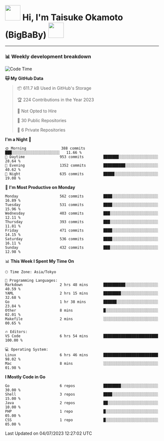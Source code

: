 <!-- Title -->
<h1>
    <img src="https://media.tenor.com/TlyRveJkgo4AAAAi/cloud-cloud-strife.gif" width="50"/> 
    Hi, I'm Taisuke Okamoto (BigBaBy) 
    <img src="https://media.tenor.com/TlyRveJkgo4AAAAi/cloud-cloud-strife.gif" width="50"/>
</h1>

---

<h3> 📊 Weekly development breakdown </h3>
<!-- waka-readme-stats -->

<!--START_SECTION:waka-->
![Code Time](http://img.shields.io/badge/Code%20Time-1%2C568%20hrs%2029%20mins-blue)

**🐱 My GitHub Data** 

> 📦 611.7 kB Used in GitHub's Storage 
 > 
> 🏆 224 Contributions in the Year 2023
 > 
> 🚫 Not Opted to Hire
 > 
> 📜 30 Public Repositories 
 > 
> 🔑 6 Private Repositories 
 > 
**I'm a Night 🦉** 

```text
🌞 Morning                388 commits         ███░░░░░░░░░░░░░░░░░░░░░░   11.66 % 
🌆 Daytime                953 commits         ███████░░░░░░░░░░░░░░░░░░   28.64 % 
🌃 Evening                1352 commits        ██████████░░░░░░░░░░░░░░░   40.62 % 
🌙 Night                  635 commits         █████░░░░░░░░░░░░░░░░░░░░   19.08 % 
```
📅 **I'm Most Productive on Monday** 

```text
Monday                   562 commits         ████░░░░░░░░░░░░░░░░░░░░░   16.89 % 
Tuesday                  531 commits         ████░░░░░░░░░░░░░░░░░░░░░   15.96 % 
Wednesday                403 commits         ███░░░░░░░░░░░░░░░░░░░░░░   12.11 % 
Thursday                 393 commits         ███░░░░░░░░░░░░░░░░░░░░░░   11.81 % 
Friday                   471 commits         ████░░░░░░░░░░░░░░░░░░░░░   14.15 % 
Saturday                 536 commits         ████░░░░░░░░░░░░░░░░░░░░░   16.11 % 
Sunday                   432 commits         ███░░░░░░░░░░░░░░░░░░░░░░   12.98 % 
```


📊 **This Week I Spent My Time On** 

```text
🕑︎ Time Zone: Asia/Tokyo

💬 Programming Languages: 
Markdown                 2 hrs 48 mins       ██████████░░░░░░░░░░░░░░░   40.59 % 
YAML                     2 hrs 15 mins       ████████░░░░░░░░░░░░░░░░░   32.68 % 
Go                       1 hr 38 mins        ██████░░░░░░░░░░░░░░░░░░░   23.84 % 
Other                    8 mins              █░░░░░░░░░░░░░░░░░░░░░░░░   02.01 % 
Makefile                 2 mins              ░░░░░░░░░░░░░░░░░░░░░░░░░   00.65 % 

🔥 Editors: 
VS Code                  6 hrs 54 mins       █████████████████████████   100.00 % 

💻 Operating System: 
Linux                    6 hrs 46 mins       █████████████████████████   98.02 % 
Mac                      8 mins              ░░░░░░░░░░░░░░░░░░░░░░░░░   01.98 % 
```

**I Mostly Code in Go** 

```text
Go                       6 repos             ████████░░░░░░░░░░░░░░░░░   30.00 % 
Shell                    3 repos             ████░░░░░░░░░░░░░░░░░░░░░   15.00 % 
Java                     2 repos             ██░░░░░░░░░░░░░░░░░░░░░░░   10.00 % 
PHP                      1 repo              █░░░░░░░░░░░░░░░░░░░░░░░░   05.00 % 
CSS                      1 repo              █░░░░░░░░░░░░░░░░░░░░░░░░   05.00 % 
```




 Last Updated on 04/07/2023 12:27:02 UTC
<!--END_SECTION:waka-->
